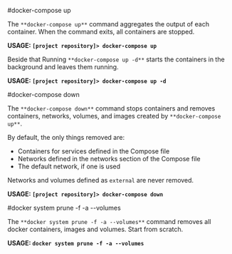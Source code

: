 #docker-compose up

The `**docker-compose up**` command aggregates the output of each container. When the command exits, all containers are stopped.

**USAGE: `[project repository]> docker-compose up`**

Beside that Running `**docker-compose up -d**` starts the containers in the background and leaves them running.

**USAGE: `[project repository]> docker-compose up -d`**


#docker-compose down

The `**docker-compose down**` command stops containers and removes containers, networks, volumes, and images created by `**docker-compose up**`.

By default, the only things removed are:

  + Containers for services defined in the Compose file
  + Networks defined in the networks section of the Compose file
  + The default network, if one is used

Networks and volumes defined as `external` are never removed.

**USAGE: `[project repository]> docker-compose down`**


#docker system prune -f -a --volumes

The `**docker system prune -f -a --volumes**` command removes all docker containers, images and volumes. Start from scratch.

**USAGE: `docker system prune -f -a --volumes`**
